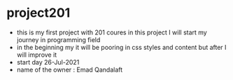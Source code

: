 # project201

* this is my first project with 201 coures in this project I will start my journey in programming field
* in the beginning my it will be pooring in css styles and content but after I will improve it 
* start day 26-Jul-2021 
* name of the owner : Emad Qandalaft 